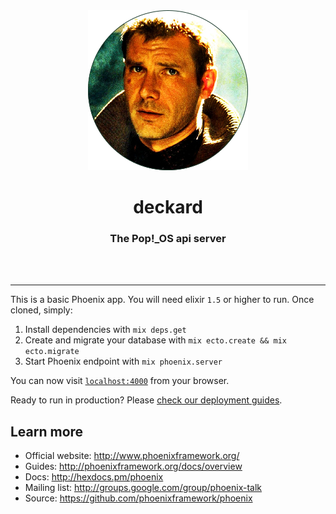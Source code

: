 <div align="center">
  <img src="assets/brand/deckard.png" alt="Deckard from Blade Runner">
  <h1>deckard</h1>
  <h3>The Pop!_OS api server</h3>
  <br>
  <br>
</div>

---

This is a basic Phoenix app. You will need elixir `1.5` or higher to run. Once
cloned, simply:

  1. Install dependencies with `mix deps.get`
  2. Create and migrate your database with `mix ecto.create && mix ecto.migrate`
  3. Start Phoenix endpoint with `mix phoenix.server`

You can now visit [`localhost:4000`](http://localhost:4000) from your browser.

Ready to run in production? Please [check our deployment guides](http://www.phoenixframework.org/docs/deployment).

## Learn more

  * Official website: http://www.phoenixframework.org/
  * Guides: http://phoenixframework.org/docs/overview
  * Docs: http://hexdocs.pm/phoenix
  * Mailing list: http://groups.google.com/group/phoenix-talk
  * Source: https://github.com/phoenixframework/phoenix
